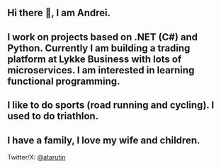 ## Hi there 👋, I am Andrei.

I work on projects based on .NET (C#) and Python. 
Currently I am building a trading platform at Lykke Business with lots of microservices.
I am interested in learning functional programming. 
---
I like to do sports (road running and cycling). I used to do triathlon.
---
I have a family, I love my wife and children.
---
Twitter/X: [@atarutin](http://x.com/atarutin)
